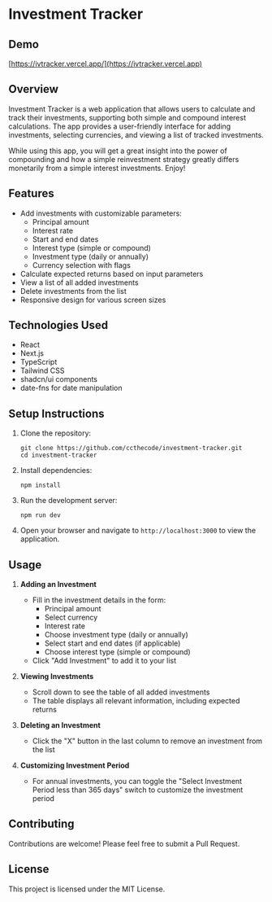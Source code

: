 # Investment Tracker

## Demo
[https://ivtracker.vercel.app/](https://ivtracker.vercel.app)

## Overview

Investment Tracker is a web application that allows users to calculate and track their investments, supporting both simple and compound interest calculations. The app provides a user-friendly interface for adding investments, selecting currencies, and viewing a list of tracked investments.

While using this app, you will get a great insight into the power of compounding and how a simple reinvestment strategy greatly differs monetarily from a simple interest investments. Enjoy!  

## Features

- Add investments with customizable parameters:
  - Principal amount
  - Interest rate
  - Start and end dates
  - Interest type (simple or compound)
  - Investment type (daily or annually)
  - Currency selection with flags
- Calculate expected returns based on input parameters
- View a list of all added investments
- Delete investments from the list
- Responsive design for various screen sizes

## Technologies Used

- React
- Next.js
- TypeScript
- Tailwind CSS
- shadcn/ui components
- date-fns for date manipulation

## Setup Instructions

1. Clone the repository:
   ```
   git clone https://github.com/ccthecode/investment-tracker.git
   cd investment-tracker
   ```

2. Install dependencies:
   ```
   npm install
   ```

3. Run the development server:
   ```
   npm run dev
   ```

4. Open your browser and navigate to `http://localhost:3000` to view the application.

## Usage

1. **Adding an Investment**
   - Fill in the investment details in the form:
     - Principal amount
     - Select currency
     - Interest rate
     - Choose investment type (daily or annually)
     - Select start and end dates (if applicable)
     - Choose interest type (simple or compound)
   - Click "Add Investment" to add it to your list

2. **Viewing Investments**
   - Scroll down to see the table of all added investments
   - The table displays all relevant information, including expected returns

3. **Deleting an Investment**
   - Click the "X" button in the last column to remove an investment from the list

4. **Customizing Investment Period**
   - For annual investments, you can toggle the "Select Investment Period less than 365 days" switch to customize the investment period

## Contributing

Contributions are welcome! Please feel free to submit a Pull Request.

## License

This project is licensed under the MIT License.
